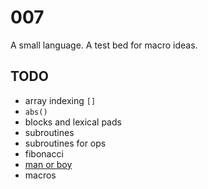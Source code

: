 # 007

A small language. A test bed for macro ideas.

## TODO

* array indexing `[]`
* `abs()`
* blocks and lexical pads
* subroutines
* subroutines for ops
* fibonacci
* [man or boy](https://en.wikipedia.org/wiki/Man_or_boy_test)
* macros
